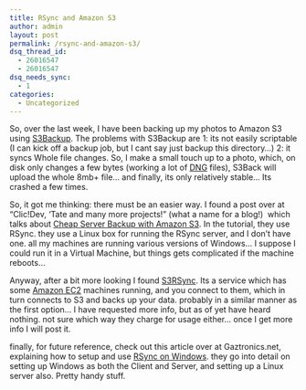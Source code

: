 ```yaml
---
title: RSync and Amazon S3
author: admin
layout: post
permalink: /rsync-and-amazon-s3/
dsq_thread_id:
  - 26016547
  - 26016547
dsq_needs_sync:
  - 1
categories:
  - Uncategorized
---
```

So, over the last week, I have been backing up my photos to Amazon S3 using [S3Backup][1]. The problems with S3Backup are 1: its not easily scriptable (I can kick off a backup job, but I cant say just backup this directory&#8230;) 2: it syncs Whole file changes. So, I make a small touch up to a photo, which, on disk only changes a few bytes (working a lot of [DNG][2] files), S3Back will upload the whole 8mb+ file&#8230; and finally, its only relatively stable&#8230; Its crashed a few times. 

So, it got me thinking: there must be an easier way. I found a post over at &#8220;Clic!Dev, &#8216;Tate and many more projects!&#8221; (what a name for a blog!)&nbsp; which talks about [Cheap Server Backup with Amazon S3][3]. In the tutorial, they use RSync. they use a Linux box for running the RSync server, and I don&#8217;t have one. all my machines are running various versions of Windows&#8230; I suppose I could run it in a Virtual Machine, but things gets complicated if the machine reboots&#8230; 

Anyway, after a bit more looking I found [S3RSync][4]. Its a service which has some [Amazon EC2][5] machines running, and you connect to them, which in turn connects to S3 and backs up your data. probably in a similar manner as the first option&#8230; I have requested more info, but as of yet have heard nothing. not sure which way they charge for usage either&#8230; once I get more info I will post it. 

finally, for future reference, check out this article over at Gaztronics.net, explaining how to setup and use [RSync on Windows][6]. they go into detail on setting up Windows as both the Client and Server, and setting up a Linux server also. Pretty handy stuff.

 [1]: http://s3bk.com/
 [2]: http://www.adobe.com/dng
 [3]: http://nexus.zteo.com/2007/08/06/cheap-server-backup-with-amazon-s3/
 [4]: http://www.s3rsync.com
 [5]: http://www.amazon.com/ec2
 [6]: http://www.gaztronics.net/rsync.php